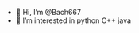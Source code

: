 - 👋 Hi, I’m @Bach667
- 👀 I’m interested in python C++ java

<!---
Bach667/Bach667 is a ✨ special ✨ repository because its `README.md` (this file) appears on your GitHub profile.
You can click the Preview link to take a look at your changes.
--->
